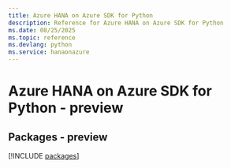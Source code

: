 ```yaml
---
title: Azure HANA on Azure SDK for Python
description: Reference for Azure HANA on Azure SDK for Python
ms.date: 08/25/2025
ms.topic: reference
ms.devlang: python
ms.service: hanaonazure
---
```

# Azure HANA on Azure SDK for Python - preview
## Packages - preview
[!INCLUDE [packages](hana-on-azure-index.md)]